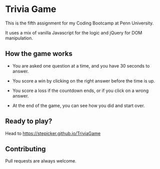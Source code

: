# Trivia Game

This is the fifth assignment for my Coding Bootcamp at Penn University.

It uses a mix of vanilla Javascript for the logic and jQuery for DOM manipulation.


## How the game works

- You are asked one question at a time, and you have 30 seconds to answer.

- You score a win by clicking on the right answer before the time is up.

- You score a loss if the countdown ends, or if you click on a wrong answer.

- At the end of the game, you can see how you did and start over.


## Ready to play?

Head to https://stepicker.github.io/TriviaGame


## Contributing

Pull requests are always welcome.
